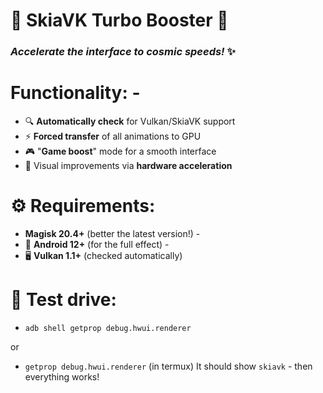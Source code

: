 # 🚀 SkiaVK Turbo Booster 🚀 
### *Accelerate the interface to cosmic speeds!* ✨  
# **Functionality:** - 
- 🔍 **Automatically check** for Vulkan/SkiaVK support
- ⚡ **Forced transfer** of all animations to GPU
- 🎮 "**Game boost**" mode for a smooth interface
- 🌈 Visual improvements via **hardware acceleration** 
# ⚙️ **Requirements:** 
- **Magisk 20.4+** (better the latest version!) -
- 🤖 **Android 12+** (for the full effect) -
- 🖥️ **Vulkan 1.1+** (checked automatically)
# **🌈 Test drive:** 

- ```adb shell getprop debug.hwui.renderer ```

or
 
- ```getprop debug.hwui.renderer``` (in termux)
It should show `skiavk` - then everything works!
